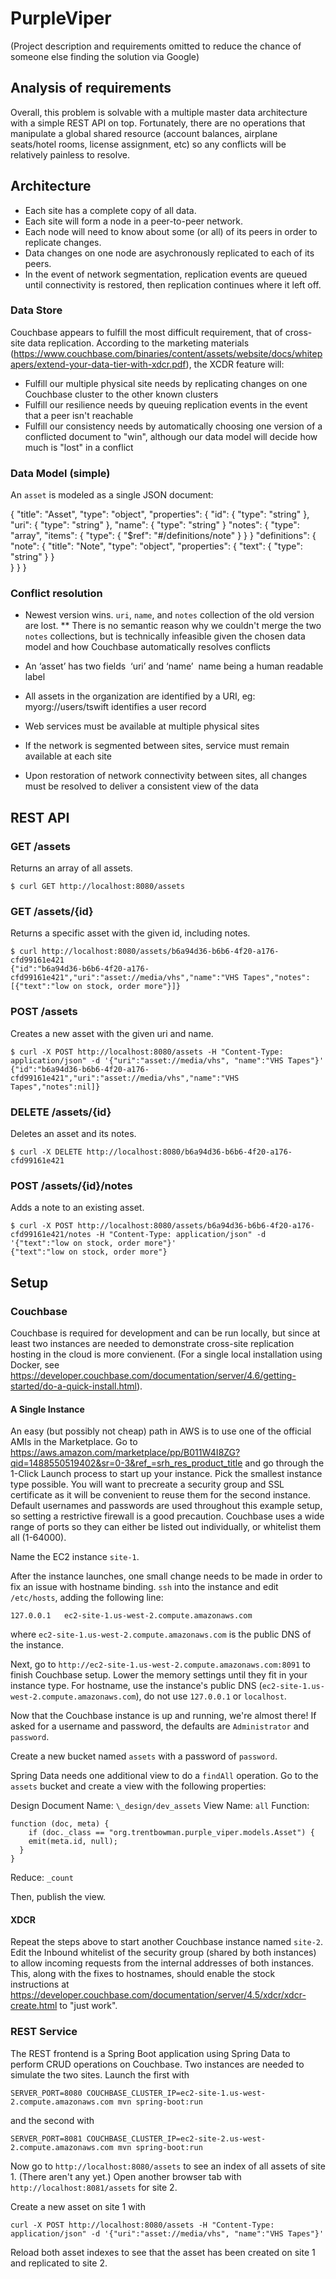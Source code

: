 # PurpleViper

(Project description and requirements omitted to reduce the chance of someone else finding the solution via Google)

## Analysis of requirements

Overall, this problem is solvable with a multiple master data architecture with a simple REST API on top. Fortunately, there are no operations that manipulate a global shared resource (account balances, airplane seats/hotel rooms, license assignment, etc) so any conflicts will be relatively painless to resolve.

## Architecture

* Each site has a complete copy of all data.
* Each site will form a node in a peer-to-peer network.
* Each node will need to know about some (or all) of its peers in order to replicate changes.
* Data changes on one node are asychronously replicated to each of its peers.
* In the event of network segmentation, replication events are queued until connectivity is restored, then replication continues where it left off.

### Data Store

Couchbase appears to fulfill the most difficult requirement, that of cross-site data replication. According to the marketing materials (https://www.couchbase.com/binaries/content/assets/website/docs/whitepapers/extend-your-data-tier-with-xdcr.pdf), the XCDR feature will:
* Fulfill our multiple physical site needs by replicating changes on one Couchbase cluster to the other known clusters
* Fulfill our resilience needs by queuing replication events in the event that a peer isn't reachable
* Fulfill our consistency needs by automatically choosing one version of a conflicted document to "win", although our data model will decide how much is "lost" in a conflict

### Data Model (simple)

An `asset` is modeled as a single JSON document:

{
	"title": "Asset",
	"type": "object",
	"properties": {
		"id": {
			"type": "string"
		},
		"uri": {
			"type": "string"
		},
		"name": {
			"type": "string"
		}
		"notes": {
			"type": "array",
			"items": { "type": { "$ref": "#/definitions/note" }
		}
	}
	"definitions": {
		"note": {
			"title": "Note",
			"type": "object",
			"properties": {
				"text": {
					"type": "string"
				}
			}		
		}
	}
}	
	
### Conflict resolution

* Newest version wins. `uri`, `name`, and `notes` collection of the old version are lost.
** There is no semantic reason why we couldn't merge the two `notes` collections, but is technically infeasible given the chosen data model and how Couchbase automatically resolves conflicts


* An ‘asset’ has two fields ­ ‘uri’ and ‘name’ ­ name being a human readable label 
* All assets in the organization are identified by a URI, eg: myorg://users/tswift identifies a user record 
* Web services must be available at multiple physical sites 
* If the network is segmented between sites, service must remain available at each site 
* Upon restoration of network connectivity between sites, all changes must be resolved to deliver a consistent view of the data 

## REST API

### GET /assets

Returns an array of all assets.

```
$ curl GET http://localhost:8080/assets
```

### GET /assets/{id}

Returns a specific asset with the given id, including notes.

```
$ curl http://localhost:8080/assets/b6a94d36-b6b6-4f20-a176-cfd99161e421
{"id":"b6a94d36-b6b6-4f20-a176-cfd99161e421","uri":"asset://media/vhs","name":"VHS Tapes","notes":[{"text":"low on stock, order more"}]}
```

### POST /assets

Creates a new asset with the given uri and name.


    $ curl -X POST http://localhost:8080/assets -H "Content-Type: application/json" -d '{"uri":"asset://media/vhs", "name":"VHS Tapes"}'
    {"id":"b6a94d36-b6b6-4f20-a176-cfd99161e421","uri":"asset://media/vhs","name":"VHS Tapes","notes":nil]}

### DELETE /assets/{id}

Deletes an asset and its notes.
```
$ curl -X DELETE http://localhost:8080/b6a94d36-b6b6-4f20-a176-cfd99161e421
```
### POST /assets/{id}/notes

Adds a note to an existing asset.

```
$ curl -X POST http://localhost:8080/assets/b6a94d36-b6b6-4f20-a176-cfd99161e421/notes -H "Content-Type: application/json" -d '{"text":"low on stock, order more"}'
{"text":"low on stock, order more"}
```

## Setup

### Couchbase

Couchbase is required for development and can be run locally, but since at least two instances are needed to demonstrate cross-site replication hosting in the cloud is more convienent. (For a single local installation using Docker, see https://developer.couchbase.com/documentation/server/4.6/getting-started/do-a-quick-install.html).

#### A Single Instance

An easy (but possibly not cheap) path in AWS is to use one of the official AMIs in the Marketplace. Go to https://aws.amazon.com/marketplace/pp/B011W4I8ZG?qid=1488550519402&sr=0-3&ref_=srh_res_product_title and go through the 1-Click Launch process to start up your instance. Pick the smallest instance type possible. You will want to precreate a security group and SSL certificate as it will be convenient to reuse them for the second instance. Default usernames and passwords are used throughout this example setup, so setting a restrictive firewall is a good precaution. Couchbase uses a wide range of ports so they can either be listed out individually, or whitelist them all (1-64000).

Name the EC2 instance `site-1`.

After the instance launches, one small change needs to be made in order to fix an issue with hostname binding. `ssh` into the instance and edit `/etc/hosts`, adding the following line:

    127.0.0.1   ec2-site-1.us-west-2.compute.amazonaws.com

where `ec2-site-1.us-west-2.compute.amazonaws.com` is the public DNS of the instance.

Next, go to `http://ec2-site-1.us-west-2.compute.amazonaws.com:8091` to finish Couchbase setup. Lower the memory settings until they fit in your instance type. For hostname, use the instance's public DNS (`ec2-site-1.us-west-2.compute.amazonaws.com`), do not use `127.0.0.1` or `localhost`.

Now that the Couchbase instance is up and running, we're almost there! If asked for a username and password, the defaults are `Administrator` and `password`.

Create a new bucket named `assets` with a password of `password`.

Spring Data needs one additional view to do a `findAll` operation. Go to the `assets` bucket and create a view with the following properties:

Design Document Name: `\_design/dev_assets`
View Name: `all`
Function:

    function (doc, meta) {
        if (doc._class == "org.trentbowman.purple_viper.models.Asset") {
	    emit(meta.id, null);
	  }
	}

Reduce: `_count`

Then, publish the view.

#### XDCR

Repeat the steps above to start another Couchbase instance named `site-2`. Edit the Inbound whitelist of the security group (shared by both instances) to allow incoming requests from the internal addresses of both instances. This, along with the fixes to hostnames, should enable the stock instructions at https://developer.couchbase.com/documentation/server/4.5/xdcr/xdcr-create.html to "just work".

### REST Service

The REST frontend is a Spring Boot application using Spring Data to perform CRUD operations on Couchbase. Two instances are needed to simulate the two sites. Launch the first with

    SERVER_PORT=8080 COUCHBASE_CLUSTER_IP=ec2-site-1.us-west-2.compute.amazonaws.com mvn spring-boot:run

and the second with

    SERVER_PORT=8081 COUCHBASE_CLUSTER_IP=ec2-site-2.us-west-2.compute.amazonaws.com mvn spring-boot:run

Now go to `http://localhost:8080/assets` to see an index of all assets of site 1. (There aren't any yet.) Open another browser tab with `http://localhost:8081/assets` for site 2.

Create a new asset on site 1 with

    curl -X POST http://localhost:8080/assets -H "Content-Type: application/json" -d '{"uri":"asset://media/vhs", "name":"VHS Tapes"}'
    
Reload both asset indexes to see that the asset has been created on site 1 and replicated to site 2.